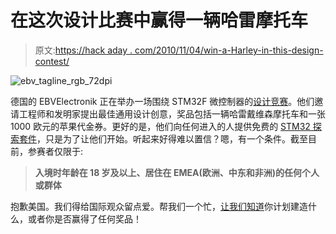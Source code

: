 # 在这次设计比赛中赢得一辆哈雷摩托车

> 原文:[https://hack aday . com/2010/11/04/win-a-Harley-in-this-design-contest/](https://hackaday.com/2010/11/04/win-a-harley-in-this-design-contest/)

![](../Images/7b0b496acff9f298a2b2a26d677c69df.png "ebv_tagline_rgb_72dpi")

德国的 EBVElectronik 正在举办一场围绕 STM32F 微控制器的[设计竞赛](http://www.ebv.com/en/products/stm32-design-contest.html)。他们邀请工程师和发明家提出最佳通用设计创意，奖品包括一辆哈雷戴维森摩托车和一张 1000 欧元的苹果代金券。更好的是，他们向任何进入的人提供免费的 [STM32 探索套件](http://hackaday.com/2010/10/12/arm-prototyping-on-the-cheap-with-stm32-discovery/)，只是为了让他们开始。听起来好得难以置信？嗯，有一个条件。截至目前，参赛者仅限于:

> **入境时年龄在 18 岁及以上、居住在 EMEA(欧洲、中东和非洲)的任何个人或群体**

抱歉美国。我们得给国际观众留点爱。帮我们一个忙，[让我们知道](http://hackaday.com/contact-hack-a-day/)你计划建造什么，或者你是否赢得了任何奖品！